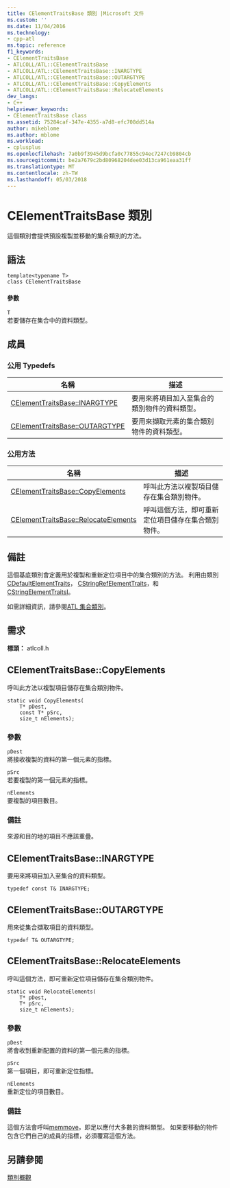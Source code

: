 ```yaml
---
title: CElementTraitsBase 類別 |Microsoft 文件
ms.custom: ''
ms.date: 11/04/2016
ms.technology:
- cpp-atl
ms.topic: reference
f1_keywords:
- CElementTraitsBase
- ATLCOLL/ATL::CElementTraitsBase
- ATLCOLL/ATL::CElementTraitsBase::INARGTYPE
- ATLCOLL/ATL::CElementTraitsBase::OUTARGTYPE
- ATLCOLL/ATL::CElementTraitsBase::CopyElements
- ATLCOLL/ATL::CElementTraitsBase::RelocateElements
dev_langs:
- C++
helpviewer_keywords:
- CElementTraitsBase class
ms.assetid: 75284caf-347e-4355-a7d8-efc708dd514a
author: mikeblome
ms.author: mblome
ms.workload:
- cplusplus
ms.openlocfilehash: 7a0b9f3945d9bcfa0c77855c94ec7247cb9804cb
ms.sourcegitcommit: be2a7679c2bd80968204dee03d13ca961eaa31ff
ms.translationtype: MT
ms.contentlocale: zh-TW
ms.lasthandoff: 05/03/2018
---
```

# <a name="celementtraitsbase-class"></a>CElementTraitsBase 類別
這個類別會提供預設複製並移動的集合類別的方法。  
  
## <a name="syntax"></a>語法  
  
```
template<typename T>  
class CElementTraitsBase
```  
  
#### <a name="parameters"></a>參數  
 `T`  
 若要儲存在集合中的資料類型。  
  
## <a name="members"></a>成員  
  
### <a name="public-typedefs"></a>公用 Typedefs  
  
|名稱|描述|  
|----------|-----------------|  
|[CElementTraitsBase::INARGTYPE](#inargtype)|要用來將項目加入至集合的類別物件的資料類型。|  
|[CElementTraitsBase::OUTARGTYPE](#outargtype)|要用來擷取元素的集合類別物件的資料類型。|  
  
### <a name="public-methods"></a>公用方法  
  
|名稱|描述|  
|----------|-----------------|  
|[CElementTraitsBase::CopyElements](#copyelements)|呼叫此方法以複製項目儲存在集合類別物件。|  
|[CElementTraitsBase::RelocateElements](#relocateelements)|呼叫這個方法，即可重新定位項目儲存在集合類別物件。|  
  
## <a name="remarks"></a>備註  
 這個基底類別會定義用於複製和重新定位項目中的集合類別的方法。 利用由類別[CDefaultElementTraits](../../atl/reference/cdefaultelementtraits-class.md)， [CStringRefElementTraits](../../atl/reference/cstringrefelementtraits-class.md)，和[CStringElementTraitsI](../../atl/reference/cstringelementtraitsi-class.md)。  
  
 如需詳細資訊，請參閱[ATL 集合類別](../../atl/atl-collection-classes.md)。  
  
## <a name="requirements"></a>需求  
 **標頭：** atlcoll.h  
  
##  <a name="copyelements"></a>  CElementTraitsBase::CopyElements  
 呼叫此方法以複製項目儲存在集合類別物件。  
  
```
static void CopyElements(
    T* pDest,
    const T* pSrc,
    size_t nElements);
```  
  
### <a name="parameters"></a>參數  
 `pDest`  
 將接收複製的資料的第一個元素的指標。  
  
 `pSrc`  
 若要複製的第一個元素的指標。  
  
 `nElements`  
 要複製的項目數目。  
  
### <a name="remarks"></a>備註  
 來源和目的地的項目不應該重疊。  
  
##  <a name="inargtype"></a>  CElementTraitsBase::INARGTYPE  
 要用來將項目加入至集合的資料類型。  
  
```
typedef const T& INARGTYPE;
```  
  
##  <a name="outargtype"></a>  CElementTraitsBase::OUTARGTYPE  
 用來從集合擷取項目的資料類型。  
  
```
typedef T& OUTARGTYPE;
```  
  
##  <a name="relocateelements"></a>  CElementTraitsBase::RelocateElements  
 呼叫這個方法，即可重新定位項目儲存在集合類別物件。  
  
```
static void RelocateElements(
    T* pDest,
    T* pSrc,
    size_t nElements);
```  
  
### <a name="parameters"></a>參數  
 `pDest`  
 將會收到重新配置的資料的第一個元素的指標。  
  
 `pSrc`  
 第一個項目，即可重新定位指標。  
  
 `nElements`  
 重新定位的項目數目。  
  
### <a name="remarks"></a>備註  
 這個方法會呼叫[memmove](../../c-runtime-library/reference/memmove-wmemmove.md)，即足以應付大多數的資料類型。 如果要移動的物件包含它們自己的成員的指標，必須覆寫這個方法。  
  
## <a name="see-also"></a>另請參閱  
 [類別概觀](../../atl/atl-class-overview.md)

